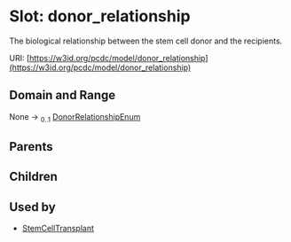 
# Slot: donor_relationship


The biological relationship between the stem cell donor and the recipients.

URI: [https://w3id.org/pcdc/model/donor_relationship](https://w3id.org/pcdc/model/donor_relationship)


## Domain and Range

None &#8594;  <sub>0..1</sub> [DonorRelationshipEnum](DonorRelationshipEnum.md)

## Parents


## Children


## Used by

 * [StemCellTransplant](StemCellTransplant.md)
